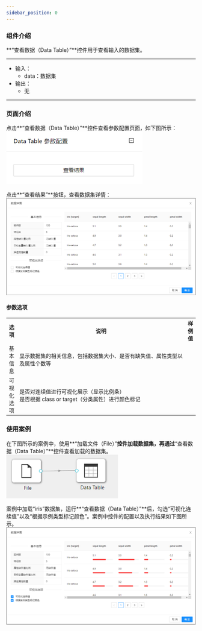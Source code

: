 ```yaml
---
sidebar_position: 0
---
```

### 组件介绍
**“查看数据（Data Table）”**控件用于查看输入的数据集。
<hr/>

- 输入：
  - data：数据集
- 输出：
  - 无

<hr/>


### 页面介绍
点击**“查看数据（Data Table）”**控件查看参数配置页面，如下图所示：  
[ ![](/img/aistudio/visualize/data-table/param.png) ](/img/aistudio/visualize/data-table/param.png)

点击**“查看结果”**按钮，查看数据集详情：  
[![](/img/aistudio/visualize/data-table/visualization.png)](/img/aistudio/visualize/data-table/visualization.png)
#### 参数选项
<table>
  <tr>
    <th>选项</th>
    <th width="650">说明</th>
    <th>样例值</th>
  </tr>
  <tr>
      <td>基本信息</td> 
      <td>
      显示数据集的相关信息，包括数据集大小、是否有缺失值、属性类型以及属性个数等
      </td> 
      <td></td>
  </tr>
  <tr>
      <td>可视化选项</td> 
      <td>
      是否对连续值进行可视化展示（显示比例条）<br/>
      是否根据 class or target（分类属性）进行颜色标记
      </td> 
      <td></td>
  </tr>
</table>

### 使用案例
在下图所示的案例中，使用**“加载文件（File）”**控件加载数据集，再通过**“查看数据（Data Table）”**控件查看加载的数据集。  
[ ![](/img/aistudio/visualize/data-table/workflow.png) ](/img/aistudio/visualize/data-table/workflow.png)

案例中加载“iris”数据集，运行**“查看数据（Data Table）”**后，勾选“可视化连续值”以及“根据示例类型标记颜色”。案例中控件的配置以及执行结果如下图所示。  
[![](/img/aistudio/visualize/data-table/workflow-result.png)](/img/aistudio/visualize/data-table/workflow-result.png)